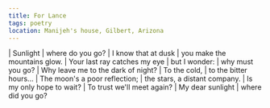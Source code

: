 ```yaml
---
title: For Lance
tags: poetry
location: Manijeh's house, Gilbert, Arizona
---
```


| Sunlight
| where do you go?
| I know that at dusk
| you make the mountains glow.
| Your last ray catches my eye
| but I wonder:
| why must you go?
| Why leave me to the dark of night?
| To the cold,
| to the bitter hours...
| The moon's a poor reflection;
| the stars, a distant company.
| Is my only hope to wait?
| To trust we'll meet again?
| My dear sunlight
| where did you go?
